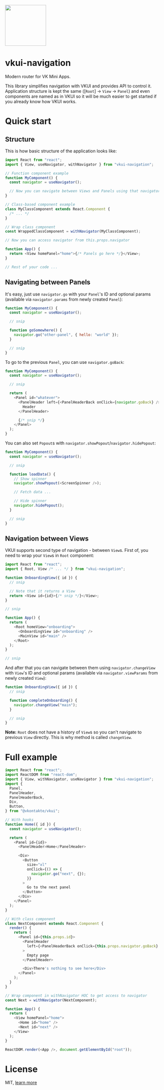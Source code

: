 [<img width="134" src="https://vk.com/images/apps/mini_apps/vk_mini_apps_logo.svg">](https://vk.com/services)

# vkui-navigation
Modern router for VK Mini Apps.

This library simplifies navigation with VKUI and provides API to control it. Application structure is kept the same ([`Root`] -> `View` -> `Panel`) and even components are named as in VKUI so it will be much easier to get started if you already know how VKUI works.

# Quick start
## Structure
This is how basic structure of the application looks like:
```js
import React from "react";
import { View, useNavigator, withNavigator } from "vkui-navigation";

// Function component example
function MyComponent() {
  const navigator = useNavigator();

  // Now you can navigate between Views and Panels using that navigator
}

// Class-based component example
class MyClassComponent extends React.Component {
  /* ... */
}

// Wrap class component
const WrappedClassComponent = withNavigator(MyClassComponent);

// Now you can access navigator from this.props.navigator

function App() {
  return <View homePanel="home">{/* Panels go here */}</View>;
}

// Rest of your code ...
```

## Navigating between Panels
It's easy, just use `navigator.go` with your `Panel`'s ID and optional params (available via `navigator.params` from newly created `Panel`):
```js
function MyComponent() {
  const navigator = useNavigator();

  // snip

  function goSomewhere() {
    navigator.go("other-panel", { hello: "world" });
  }

  // snip
}
```

To go to the previous `Panel`, you can use `navigator.goBack`:
```js
function MyComponent() {
  const navigator = useNavigator();

  // snip

  return (
    <Panel id="whatever">
      <PanelHeader left={<PanelHeaderBack onClick={navigator.goBack} />}>
        Header
      </PanelHeader>

      {/* snip */}
    </Panel>
  );
}
```

You can also set `Popout`s with `navigator.showPopout`/`navigator.hidePopout`:
```js
function MyComponent() {
  const navigator = useNavigator();

  // snip

  function loadData() {
    // Show spinner
    navigator.showPopout(<ScreenSpinner />);

    // Fetch data ...

    // Hide spinner
    navigator.hidePopout();
  }

  // snip
}
```

## Navigation between Views
VKUI supports second type of navigation - between `View`s. First of, you need to wrap your `View`s in `Root` component:
```js
import React from "react";
import { Root, View /* ... */ } from "vkui-navigation";

function OnboardingView({ id }) {
  // snip

  // Note that it returns a View
  return <View id={id}>{/* snip */}</View>;
}

// snip

function App() {
  return (
    <Root homeView="onboarding">
      <OnboardingView id="onboarding" />
      <MainView id="main" />
    </Root>
  );
}

// snip
```

And after that you can navigate between them using `navigator.changeView` with `View`'s ID and optional params (available via `navigator.viewParams` from newly created `View`):
```js
function OnboardingView({ id }) {
  // snip

  function completeOnboarding() {
    navigator.changeView("main");
  }

  // snip
}
```

**Note:** `Root` does not have a history of `View`s so you can't navigate to previous `View` directly. This is why method is called `changeView`.

# Full example
```js
import React from "react";
import ReactDOM from "react-dom";
import { View, withNavigator, useNavigator } from "vkui-navigation";
import {
  Panel,
  PanelHeader,
  PanelHeaderBack,
  Div,
  Button,
} from "@vkontakte/vkui";

// With hooks
function Home({ id }) {
  const navigator = useNavigator();

  return (
    <Panel id={id}>
      <PanelHeader>Home</PanelHeader>

      <Div>
        <Button
          size="xl"
          onClick={() => {
            navigator.go("next", {});
          }}
        >
          Go to the next panel
        </Button>
      </Div>
    </Panel>
  );
}

// With class component
class NextComponent extends React.Component {
  render() {
    return (
      <Panel id={this.props.id}>
        <PanelHeader
          left={<PanelHeaderBack onClick={this.props.navigator.goBack} />}
        >
          Empty page
        </PanelHeader>

        <Div>There's nothing to see here</Div>
      </Panel>
    );
  }
}

// Wrap component in withNavigator HOC to get access to navigator
const Next = withNavigator(NextComponent);

function App() {
  return (
    <View homePanel="home">
      <Home id="home" />
      <Next id="next" />
    </View>
  );
}

ReactDOM.render(<App />, document.getElementById("root"));
```

# License
MIT, [learn more](LICENSE)
